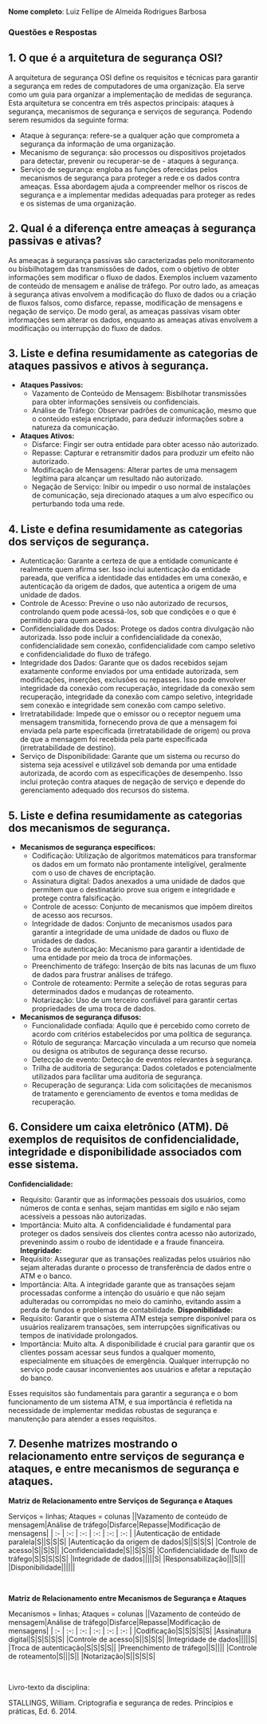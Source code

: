 **Nome completo**: Luiz Fellipe de Almeida Rodrigues Barbosa

### Questões e Respostas

## 1. **O que é a arquitetura de segurança OSI?**
A arquitetura de segurança OSI define os requisitos e técnicas para garantir a segurança em redes de computadores de uma organização. Ela serve como um guia para organizar a implementação de medidas de segurança. Esta arquitetura se concentra em três aspectos principais: ataques à segurança, mecanismos de segurança e serviços de segurança. Podendo serem resumidos da seguinte forma:
- Ataque à segurança: refere-se a qualquer ação que comprometa a segurança da informação de uma organização.
- Mecanismo de segurança: são processos ou dispositivos projetados para detectar, prevenir ou recuperar-se de - ataques à segurança.
- Serviço de segurança: engloba as funções oferecidas pelos mecanismos de segurança para proteger a rede e os   dados contra ameaças. 
Essa abordagem ajuda a compreender melhor os riscos de segurança e a implementar medidas adequadas para proteger as redes e os sistemas de uma organização.

## 2. **Qual é a diferença entre ameaças à segurança passivas e ativas?**
As ameaças à segurança passivas são caracterizadas pelo monitoramento ou bisbilhotagem das transmissões de dados, com o objetivo de obter informações sem modificar o fluxo de dados. Exemplos incluem vazamento de conteúdo de mensagem e análise de tráfego. Por outro lado, as ameaças à segurança ativas envolvem a modificação do fluxo de dados ou a criação de fluxos falsos, como disfarce, repasse, modificação de mensagens e negação de serviço. De modo geral, as ameaças passivas visam obter informações sem alterar os dados, enquanto as ameaças ativas envolvem a modificação ou interrupção do fluxo de dados.

## 3. **Liste e defina resumidamente as categorias de ataques passivos e ativos à segurança.**

- **Ataques Passivos:**
    - Vazamento de Conteúdo de Mensagem: Bisbilhotar transmissões para obter informações sensíveis ou confidenciais.
    - Análise de Tráfego: Observar padrões de comunicação, mesmo que o conteúdo esteja encriptado, para deduzir informações sobre a natureza da comunicação.
- **Ataques Ativos:**
    - Disfarce: Fingir ser outra entidade para obter acesso não autorizado.
    - Repasse: Capturar e retransmitir dados para produzir um efeito não autorizado.
    - Modificação de Mensagens: Alterar partes de uma mensagem legítima para alcançar um resultado não autorizado.
    - Negação de Serviço: Inibir ou impedir o uso normal de instalações de comunicação, seja direcionado ataques a um alvo específico ou perturbando toda uma rede.

## 4. **Liste e defina resumidamente as categorias dos serviços de segurança.**

- Autenticação: Garante a certeza de que a entidade comunicante é realmente quem afirma ser. Isso inclui autenticação da entidade pareada, que verifica a identidade das entidades em uma conexão, e autenticação da origem de dados, que autentica a origem de uma unidade de dados.
- Controle de Acesso: Previne o uso não autorizado de recursos, controlando quem pode acessá-los, sob que condições e o que é permitido para quem acessa.
- Confidencialidade dos Dados: Protege os dados contra divulgação não autorizada. Isso pode incluir a confidencialidade da conexão, confidencialidade sem conexão, confidencialidade com campo seletivo e confidencialidade do fluxo de tráfego.
- Integridade dos Dados: Garante que os dados recebidos sejam exatamente conforme enviados por uma entidade autorizada, sem modificações, inserções, exclusões ou repasses. Isso pode envolver integridade da conexão com recuperação, integridade da conexão sem recuperação, integridade da conexão com campo seletivo, integridade sem conexão e integridade sem conexão com campo seletivo.
- Irretratabilidade: Impede que o emissor ou o receptor neguem uma mensagem transmitida, fornecendo prova de que a mensagem foi enviada pela parte especificada (irretratabilidade de origem) ou prova de que a mensagem foi recebida pela parte especificada (irretratabilidade de destino).
- Serviço de Disponibilidade: Garante que um sistema ou recurso do sistema seja acessível e utilizável sob demanda por uma entidade autorizada, de acordo com as especificações de desempenho. Isso inclui proteção contra ataques de negação de serviço e depende do gerenciamento adequado dos recursos do sistema.


## 5. **Liste e defina resumidamente as categorias dos mecanismos de segurança.**

- **Mecanismos de segurança específicos:**
    - Codificação: Utilização de algoritmos matemáticos para transformar os dados em um formato não prontamente inteligível, geralmente com o uso de chaves de encriptação.
    - Assinatura digital: Dados anexados a uma unidade de dados que permitem que o destinatário prove sua origem e integridade e protege contra falsificação.
    - Controle de acesso: Conjunto de mecanismos que impõem direitos de acesso aos recursos.
    - Integridade de dados: Conjunto de mecanismos usados para garantir a integridade de uma unidade de dados ou fluxo de unidades de dados.
    - Troca de autenticação: Mecanismo para garantir a identidade de uma entidade por meio da troca de informações.
    - Preenchimento de tráfego: Inserção de bits nas lacunas de um fluxo de dados para frustrar análises de tráfego.
    - Controle de roteamento: Permite a seleção de rotas seguras para determinados dados e mudanças de roteamento.
    - Notarização: Uso de um terceiro confiável para garantir certas propriedades de uma troca de dados.
- **Mecanismos de segurança difusos:**
    -  Funcionalidade confiada: Aquilo que é percebido como correto de acordo com critérios estabelecidos por uma política de segurança.
    - Rótulo de segurança: Marcação vinculada a um recurso que nomeia ou designa os atributos de segurança desse recurso.
    - Detecção de evento: Detecção de eventos relevantes à segurança.
    - Trilha de auditoria de segurança: Dados coletados e potencialmente utilizados para facilitar uma auditoria de segurança.
    - Recuperação de segurança: Lida com solicitações de mecanismos de tratamento e gerenciamento de eventos e toma medidas de recuperação.


## 6. **Considere um caixa eletrônico (ATM). Dê exemplos de requisitos de confidencialidade, integridade e disponibilidade associados com esse sistema.**

**Confidencialidade:**
- Requisito: Garantir que as informações pessoais dos usuários, como números de conta e senhas, sejam mantidas em sigilo e não sejam acessíveis a pessoas não autorizadas.
- Importância: Muito alta. A confidencialidade é fundamental para proteger os dados sensíveis dos clientes contra acesso não autorizado, prevenindo assim o roubo de identidade e a fraude financeira.
**Integridade:**
- Requisito: Assegurar que as transações realizadas pelos usuários não sejam alteradas durante o processo de transferência de dados entre o ATM e o banco.
- Importância: Alta. A integridade garante que as transações sejam processadas conforme a intenção do usuário e que não sejam adulteradas ou corrompidas no meio do caminho, evitando assim a perda de fundos e problemas de contabilidade.
**Disponibilidade:**
- Requisito: Garantir que o sistema ATM esteja sempre disponível para os usuários realizarem transações, sem interrupções significativas ou tempos de inatividade prolongados.
- Importância: Muito alta. A disponibilidade é crucial para garantir que os clientes possam acessar seus fundos a qualquer momento, especialmente em situações de emergência. Qualquer interrupção no serviço pode causar inconvenientes aos usuários e afetar a reputação do banco.

Esses requisitos são fundamentais para garantir a segurança e o bom funcionamento de um sistema ATM, e sua importância é refletida na necessidade de implementar medidas robustas de segurança e manutenção para atender a esses requisitos.

 

## 7. **Desenhe matrizes mostrando o relacionamento entre serviços de segurança e ataques, e entre mecanismos de segurança e ataques.**

**Matriz de Relacionamento entre Serviços de Segurança e Ataques**

Serviços = linhas; Ataques = colunas
||Vazamento de conteúdo de mensagem|Análise de tráfego|Disfarce|Repasse|Modificação de mensagens|
| :- | :-: | :-: | :-: | :-: | :-: |
|Autenticação de entidade paralela|S||S|S|S|
|Autenticação da origem de dados|S||S|S|S|
|Controle de acesso|S||S|S||
|Confidencialidade|S||S|S|S|
|Confidencialidade de fluxo de tráfego|S|S|S|S|S|
|Integridade de dados|||||S|
|Responsabilização|||S|||
|Disponibilidade||||||

&nbsp;

**Matriz de Relacionamento entre Mecanismos de Segurança e Ataques**

Mecanismos = linhas; Ataques = colunas
||Vazamento de conteúdo de mensagem|Análise de tráfego|Disfarce|Repasse|Modificação de mensagens|
| :- | :-: | :-: | :-: | :-: | :-: |
|Codificação|S|S|S|S|S|
|Assinatura digital|S|S|S|S|S|
|Controle de acesso|S||S|S|S|
|Integridade de dados|||||S|
|Troca de autenticação|S|S|S|S||
|Preenchimento de tráfego||S||||
|Controle de roteamento|S|||S||
|Notarização|S||S|S|S|

&nbsp;

Livro-texto da disciplina:

STALLINGS, William. Criptografia e segurança de redes. Princípios e práticas, Ed. 6. 2014.